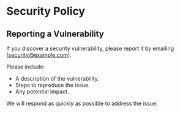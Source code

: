 # Security Policy

## Reporting a Vulnerability

If you discover a security vulnerability, please report it by emailing [security@example.com].

Please include:
- A description of the vulnerability.
- Steps to reproduce the issue.
- Any potential impact.

We will respond as quickly as possible to address the issue.
